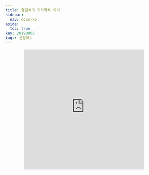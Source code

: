 ```yaml
---
title: 행렬식의 기하학적 의미
sidebar:
  nav: docs-ko
aside:
  toc: true
key: 20190806
tags: 선형대수
---
```

<style>
  @media screen and (max-width:500px){
    iframe {
        width: 100vw; 
        height: 110vw;
        background:white;  
    }
    .my_iframe {
        width: 100vw;
        height: 120vw;
        background: white;
    }
    .iframe_picApplet {
        width: 520px;
        height: 545px;
        background: white;
    }
  }

  @media screen and (min-width:500px){
    iframe {
        width: 40vw; 
        height: 40vw;
        background:white;  
    }
    .my_iframe {
        width: 35vw;
        height: 43.75vw;
        background: white;
    }
    .iframe_picApplet {
        width: 520px;
        height: 545px;
        background: white;
    }
  }
</style>

<p align="center">
  <iframe src = "https://angeloyeo.github.io/p5/2019-08-06-preview_determinant/" frameborder = "0">
  <br>
  행렬식이 의미하는 것: 선형변환 될 때 단위 면적이 얼마만큼 늘어나는가?
</p>
# 행렬식

역행렬을 구할 때 사용되는 행렬식(determinant)는 $2\times 2$ 행렬에서 다음과 같이 정의된다.


| DEFINITION 1. 행렬식 |
| --------- |
| 행렬 <br><center>$\begin{pmatrix}a& b \\ c & d \end{pmatrix}$</center><br>에 대하여 <br><center>$det(a) = ad-bd$ </center><br>로 정의된다.|


또, 역행렬은 다음과 같이 정의된다.

| DEFINITION 2. 2 x 2 행렬의 역행렬 |
| --------- |
| 행렬 <br><center>$A=\begin{pmatrix} a& b \\ c & d \\\end{pmatrix}$</center><br><br>에 대하여 <br> <center> $A^-1 = \frac{1}{det(A)} \begin{pmatrix}d& -b \\ -c & a \end{pmatrix}$</center><br><br>로 정의된다.|


대수적으로 $AA^{-1} = A^{-1}A = I$는 라는 것을 보일 수는 있지만, 선형 대수학을 너머 행렬을 사용하는 수많은 수학 분야에서 행렬식은 등장한다. 특히 기하학에서 행렬식은 그 역할을 톡톡히 하는데 과연 행렬의 행렬식은 기하학적으로는 어떤 의미를 가지고 있는 것일까?

# $2\times 2$ 행렬의 행렬식은 두 벡터가 이루고 있는 평행사변형의 넓이

임의의 행렬 

$$A=\begin{pmatrix} a& b \\ c & d \\end{pmatrix}$$

에 대하여, 이 행렬은 두 벡터를 한꺼번에 표현한 것이라고 해보도록 하자. 이 때, 두 벡터 $\vec{u}=(a,c)$와 $\vec{v}=(b,d)$를 생각해보자. 임의의 벡터 $\vec{u}$와 $\vec{v}$는 좌표평면상에 그림 1과 같이 그릴 수도 있다.

<p align = "center">
  <img width = "400" src = "https://raw.githubusercontent.com/angeloyeo/angeloyeo.github.io/master/pics/2019-08-06_determinant/pic1.png">
</p>

 이 때, 그림 2에서 설명하듯 두 벡터를 통해 만든 평행사변형 AVOU의 넓이는 $det(A)$이다. 평행사변형 AVOU의 넓이는 삼각형 VOU의 넓이의 두배 값을 가진다. 그러므로 삼각형 VOU의 넓이를 구한 뒤, 두배를 해주면 평행사변형 AVOU의 넓이를 구할 수 있다.

<p align = "center">
  <img width = "400" src = "https://raw.githubusercontent.com/angeloyeo/angeloyeo.github.io/master/pics/2019-08-06_determinant/pic2.png">
</p>

 삼각형 VOU의 넓이는 사각형 PORQ에서 삼각형 POV, UOR, VUQ의 넓이를 빼준 빗금친 부분의 넓이와 같다.
 그러므로, 

$$◇AVOU = $$

$$=2\times\left\{□PORQ - △POV - △UOR - △VUQ\right\}$$

$$=2\times \left\{ad-\frac{1}{2}bd -\frac{1}{2}ac - \frac{1}{2}(a-b)(d-c)\right\}$$

$$=2\times\left\{
  ad-\frac{1}{2}bd-\frac{1}{2}ac-\frac{1}{2}(ad-bd-ac+bd)
  \right\}
  $$

$$=2\times\left\{\frac{1}{2}ad-\frac{1}{2}bc\right\}$$

$$=ad-bc = det(A)$$

# 행렬식과 역행렬의 기하학적 관계

행렬식이 평행사변형의 넓이를 의미한다는 것을 통해서 행렬식 자체 역시도 평행사변형 형태와 연관되어서 기하학적인 의미를 갖는 다는 것 또한 알 수 있다.
 일반적으로  $2\times 2$행렬은 2차원 공간에서 선형 변환을 의미한다. 일반적으로는  $n\times n$행렬은 n차원 공간에서의 선형 변환을 의미하게 된다. 그림 3에서 확인할 수 있듯이 행렬식은 기하학적으로는 선형 변환을 의미한다.

![](https://wikidocs.net/images/page/4049/20160201_102919.png)

# 행렬과 역행렬, 그리고 행렬식의 기하학적 관계

 3에서 행렬은 기하학적으로는 선형 변환을 의미한다고 하였다. 이러한 의미에서 역행렬도 하나의 행렬로 취급하는 것이기 때문에 역행렬 또한 기존의 행렬과 연관되어 있는 선형 변환을 의미한다.

 기하학적으로 봤을 때, 역행렬은 원래 행렬을 이용한 선형변환의 역-선형변환이라고 할 수 있다. 다시 말하자면, 위 설명의 행렬을 통한 선형 변환은 한 변의 길이가 1인 정사각형을 넓이가 ad-bc인 평행사변형꼴로 바꾼 선형변환이며, 같은 행렬의 역행렬은 평행사변형 꼴로 바뀐 도형을 다시 한 변의 길이가 1인 정사각형으로 되돌려주는 역-선행변환이다.

 그러므로, 역행렬에서는 <img src="http://bit.ly/1NKvz6b">의 요소가 들어가게 되는 것이다.

* 원래 행렬에 역행렬을 곱해서 identity matrix가 되는 과정은 생략.

<center><iframe width="420" height="315" src="https://www.youtube.com/embed/EI1btogsxZA" frameborder="0" allowfullscreen></iframe></center>






